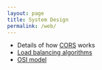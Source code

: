 ```yaml
---
layout: page
title: System Design
permalink: /web/
---
```


- Details of how [CORS](https://developer.mozilla.org/en-US/docs/Web/HTTP/CORS) works
- [Load balancing algorithms](https://kemptechnologies.com/load-balancer/load-balancing-algorithms-techniques/)
- [OSI model](https://www.imperva.com/learn/application-security/osi-model/)